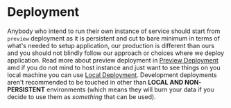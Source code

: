 # Deployment

Anybody who intend to run their own instance of service should start from `preview` deployment as it is persistent and cut to bare minimum in terms of what's needed to setup application, our production is different than ours and you should not blindly follow our approach or choices where we deploy application. Read more about preview deployment in [Preview Deployment](./preview.md) amd if you do not mind to host instance and just want to see things on you local machine you can use [Local Deployment](./local.md). Development deployments aren't recommended to be touched in other than **LOCAL AND NON-PERSISTENT** environments (which means they will burn your data if you decide to use them as *something* that can be used).
